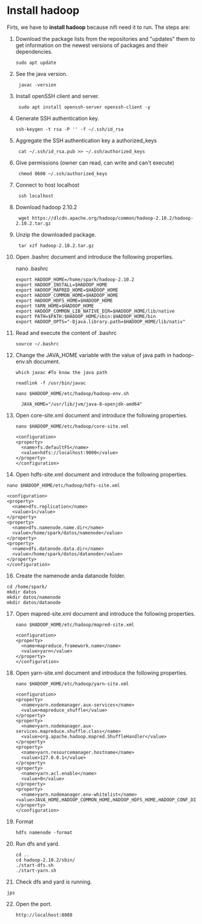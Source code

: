 # **Install hadoop**

Firts, we have to **install hadoop** because nifi need it to run. The steps are:

1.  Download the package lists from the repositories and "updates" them to get information on the newest versions of packages and their dependencies.
    
        sudo apt update

2. See the java version.

        javac -version

3. Install openSSH client and server.

        sudo apt install openssh-server openssh-client -y

4.  Generate SSH authentication key.

        ssh-keygen -t rsa -P '' -f ~/.ssh/id_rsa

5. Aggregate the SSH authentication key a authorized_keys

        cat ~/.ssh/id_rsa.pub >> ~/.ssh/authorized_keys

6. Give permissions (owner can read, can write and can't execute)

        chmod 0600 ~/.ssh/authorized_keys

7. Connect to host localhost
        
        ssh localhost

8. Download hadoop 2.10.2

        wget https://dlcdn.apache.org/hadoop/common/hadoop-2.10.2/hadoop-2.10.2.tar.gz

9. Unzip the downloaded package.

        tar xzf hadoop-2.10.2.tar.gz

10. Open .bashrc document and introduce the following properties.

    nano .bashrc

        export HADOOP_HOME=/home/spark/hadoop-2.10.2
        export HADOOP_INSTALL=$HADOOP_HOME
        export HADOOP_MAPRED_HOME=$HADOOP_HOME
        export HADOOP_COMMON_HOME=$HADOOP_HOME
        export HADOOP_HDFS_HOME=$HADOOP_HOME
        export YARN_HOME=$HADOOP_HOME
        export HADOOP_COMMON_LIB_NATIVE_DIR=$HADOOP_HOME/lib/native
        export PATH=$PATH:$HADOOP_HOME/sbin:$HADOOP_HOME/bin
        export HADOOP_OPTS="-Djava.library.path=$HADOOP_HOME/lib/nativ"


11. Read and execute the content of .bashrc


        source ~/.bashrc

13. Change the JAVA_HOME variable with the value of java path in hadoop-env.sh document.

        which javac #To know the java path

        readlink -f /usr/bin/javac

        nano $HADOOP_HOME/etc/hadoop/hadoop-env.sh

          JAVA_HOME="/usr/lib/jvm/java-8-openjdk-amd64"


14. Open core-site.xml document and introduce the following properties.

        nano $HADOOP_HOME/etc/hadoop/core-site.xml

        <configuration>
        <property>
          <name>fs.defaultFS</name>
          <value>hdfs://localhost:9000</value>
        </property>
        </configuration>


15.  Open hdfs-site.xml document and introduce the following properties.

    nano $HADOOP_HOME/etc/hadoop/hdfs-site.xml

    <configuration>
    <property>
      <name>dfs.replication</name>
      <value>1</value>
    </property>
    <property>
      <name>dfs.namenode.name.dir</name>
      <value>/home/spark/datos/namenode</value>
    </property>
    <property>
      <name>dfs.datanode.data.dir</name>
      <value>/home/spark/datos/datanode</value>
    </property>
    </configuration>

16.  Create the namenode anda datanode folder.

    cd /home/spark/
    mkdir datos 
    mkdir datos/namenode
    mkdir datos/datanode

17. Open mapred-site.xml document and introduce the following properties.

        nano $HADOOP_HOME/etc/hadoop/mapred-site.xml

        <configuration>
        <property>
          <name>mapreduce.framework.name</name>
          <value>yarn</value>
        </property>
        </configuration>

18. Open yarn-site.xml document and introduce the following properties.

        nano $HADOOP_HOME/etc/hadoop/yarn-site.xml

        <configuration>
        <property>
          <name>yarn.nodemanager.aux-services</name>
          <value>mapreduce_shuffle</value>
        </property>
        <property>
          <name>yarn.nodemanager.aux-services.mapreduce.shuffle.class</name>
          <value>org.apache.hadoop.mapred.ShuffleHandler</value>
        </property>
        <property>
          <name>yarn.resourcemanager.hostname</name>
          <value>127.0.0.1</value>
        </property>
        <property>
          <name>yarn.acl.enable</name>
          <value>0</value>
        </property>
        <property>
          <name>yarn.nodemanager.env-whitelist</name>
        <value>JAVA_HOME,HADOOP_COMMON_HOME,HADOOP_HDFS_HOME,HADOOP_CONF_DIR,CLASSPATH_PERPEND_DISTCACHE,HADOOP_YARN_HOME,HADOOP_MAPRED_HOME</value>
        </property>
        </configuration>

19. Format 

        hdfs namenode -format

20. Run dfs and yard.

        cd ..
        cd hadoop-2.10.2/sbin/
        ./start-dfs.sh
        ./start-yarn.sh

21.  Check dfs and yard is running.

    jps

22. Open the port.  

        http://localhost:8088